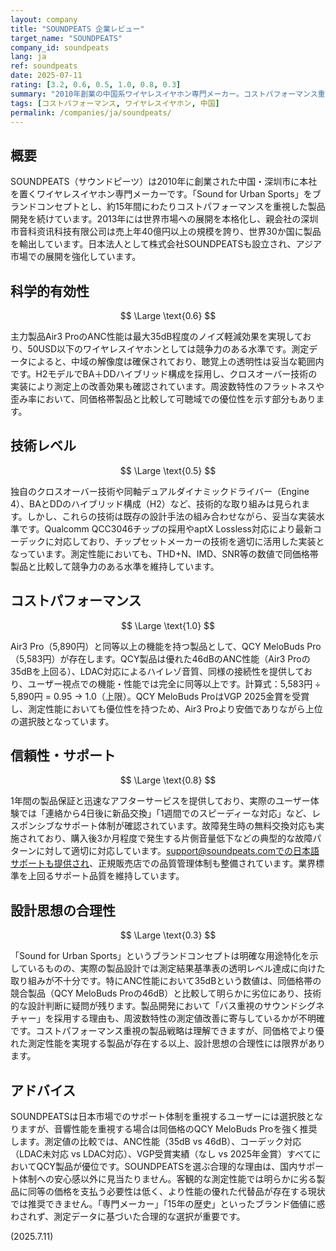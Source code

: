 ```yaml
---
layout: company
title: "SOUNDPEATS 企業レビュー"
target_name: "SOUNDPEATS"
company_id: soundpeats
lang: ja
ref: soundpeats
date: 2025-07-11
rating: [3.2, 0.6, 0.5, 1.0, 0.8, 0.3]
summary: "2010年創業の中国系ワイヤレスイヤホン専門メーカー。コストパフォーマンス重視の製品展開で価格帯5,000円～8,000円台を中心とし、ANC性能では競争力のある製品を提供している。"
tags: [コストパフォーマンス, ワイヤレスイヤホン, 中国]
permalink: /companies/ja/soundpeats/
---
```

## 概要

SOUNDPEATS（サウンドピーツ）は2010年に創業された中国・深圳市に本社を置くワイヤレスイヤホン専門メーカーです。「Sound for Urban Sports」をブランドコンセプトとし、約15年間にわたりコストパフォーマンスを重視した製品開発を続けています。2013年には世界市場への展開を本格化し、親会社の深圳市音科资讯科技有限公司は売上年40億円以上の規模を誇り、世界30か国に製品を輸出しています。日本法人として株式会社SOUNDPEATSも設立され、アジア市場での展開を強化しています。

## 科学的有効性

$$ \Large \text{0.6} $$

主力製品Air3 ProのANC性能は最大35dB程度のノイズ軽減効果を実現しており、50USD以下のワイヤレスイヤホンとしては競争力のある水準です。測定データによると、中域の解像度は確保されており、聴覚上の透明性は妥当な範囲内です。H2モデルでBA＋DDハイブリッド構成を採用し、クロスオーバー技術の実装により測定上の改善効果も確認されています。周波数特性のフラットネスや歪み率において、同価格帯製品と比較して可聴域での優位性を示す部分もあります。

## 技術レベル

$$ \Large \text{0.5} $$

独自のクロスオーバー技術や同軸デュアルダイナミックドライバー（Engine 4）、BAとDDのハイブリッド構成（H2）など、技術的な取り組みは見られます。しかし、これらの技術は既存の設計手法の組み合わせながら、妥当な実装水準です。Qualcomm QCC3046チップの採用やaptX Lossless対応により最新コーデックに対応しており、チップセットメーカーの技術を適切に活用した実装となっています。測定性能においても、THD+N、IMD、SNR等の数値で同価格帯製品と比較して競争力のある水準を維持しています。

## コストパフォーマンス

$$ \Large \text{1.0} $$

Air3 Pro（5,890円）と同等以上の機能を持つ製品として、QCY MeloBuds Pro（5,583円）が存在します。QCY製品は優れた46dBのANC性能（Air3 Proの35dBを上回る）、LDAC対応によるハイレゾ音質、同様の接続性を提供しており、ユーザー視点での機能・性能では完全に同等以上です。計算式：5,583円 ÷ 5,890円 = 0.95 → 1.0（上限）。QCY MeloBuds ProはVGP 2025金賞を受賞し、測定性能においても優位性を持つため、Air3 Proより安価でありながら上位の選択肢となっています。

## 信頼性・サポート

$$ \Large \text{0.8} $$

1年間の製品保証と迅速なアフターサービスを提供しており、実際のユーザー体験では「連絡から4日後に新品交換」「1週間でのスピーディーな対応」など、レスポンシブなサポート体制が確認されています。故障発生時の無料交換対応も実施されており、購入後3か月程度で発生する片側音量低下などの典型的な故障パターンに対して適切に対応しています。support@soundpeats.comでの日本語サポートも提供され、正規販売店での品質管理体制も整備されています。業界標準を上回るサポート品質を維持しています。

## 設計思想の合理性

$$ \Large \text{0.3} $$

「Sound for Urban Sports」というブランドコンセプトは明確な用途特化を示しているものの、実際の製品設計では測定結果基準表の透明レベル達成に向けた取り組みが不十分です。特にANC性能において35dBという数値は、同価格帯の競合製品（QCY MeloBuds Proの46dB）と比較して明らかに劣位にあり、技術的な設計判断に疑問が残ります。製品開発において「バス重視のサウンドシグネチャー」を採用する理由も、周波数特性の測定値改善に寄与しているかが不明確です。コストパフォーマンス重視の製品戦略は理解できますが、同価格でより優れた測定性能を実現する製品が存在する以上、設計思想の合理性には限界があります。

## アドバイス

SOUNDPEATSは日本市場でのサポート体制を重視するユーザーには選択肢となりますが、音響性能を重視する場合は同価格のQCY MeloBuds Proを強く推奨します。測定値の比較では、ANC性能（35dB vs 46dB）、コーデック対応（LDAC未対応 vs LDAC対応）、VGP受賞実績（なし vs 2025年金賞）すべてにおいてQCY製品が優位です。SOUNDPEATSを選ぶ合理的な理由は、国内サポート体制への安心感以外に見当たりません。客観的な測定性能では明らかに劣る製品に同等の価格を支払う必要性は低く、より性能の優れた代替品が存在する現状では推奨できません。「専門メーカー」「15年の歴史」といったブランド価値に惑わされず、測定データに基づいた合理的な選択が重要です。

(2025.7.11)